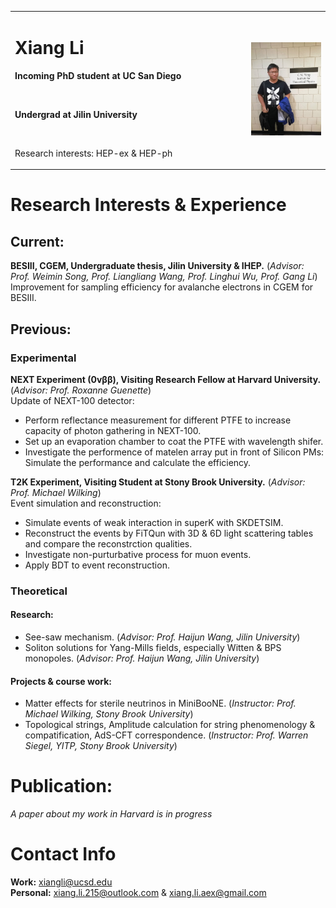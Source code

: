 <table border="0">
  <tr>
    <td width="75%">
      <h1>Xiang Li</h1>
      <p><b>Incoming PhD student at UC San Diego</b></p>
      <br/>
      <p><b>Undergrad at Jilin University</b></p>
      <br/>
      <p>Research interests: HEP-ex & HEP-ph</p>
    </td>
    <td width="25%">
      <img src="1.jpg" width="100%">      
    </td>
  </tr>
</table>

# Research Interests & Experience
## Current: 
**BESIII, CGEM, Undergraduate thesis, Jilin University & IHEP.** (*Advisor: Prof. Weimin Song, Prof. Liangliang Wang, Prof. Linghui Wu, Prof. Gang Li*)  
Improvement for sampling efficiency for avalanche electrons in CGEM for BESIII. 
## Previous:
### Experimental
**NEXT Experiment (0vββ), Visiting Research Fellow at Harvard University.** (*Advisor: Prof. Roxanne Guenette*)  
Update of NEXT-100 detector:  
+ Perform reflectance measurement for different PTFE to increase capacity of photon gathering in NEXT-100.  
+ Set up an evaporation chamber to coat the PTFE with wavelength shifer.  
+ Investigate the performence of matelen array put in front of Silicon PMs: Simulate the performance and calculate the efficiency.  

**T2K Experiment, Visiting Student at Stony Brook University.** (*Advisor: Prof. Michael Wilking*)  
Event simulation and reconstruction:  
+ Simulate events of weak interaction in superK with SKDETSIM.  
+ Reconstruct the events by FiTQun with 3D & 6D light scattering tables and compare the reconstrction qualities.  
+ Investigate non-purturbative process for muon events.  
+ Apply BDT to event reconstruction.  

### Theoretical
#### Research: 
* See-saw mechanism. (*Advisor: Prof. Haijun Wang, Jilin University*)   
* Soliton solutions for Yang-Mills fields, especially Witten & BPS monopoles. (*Advisor: Prof. Haijun Wang, Jilin University*)
#### Projects & course work:  
+ Matter effects for sterile neutrinos in MiniBooNE. (*Instructor: Prof. Michael Wilking, Stony Brook University*)  
+ Topological strings, Amplitude calculation for string phenomenology & compatification, AdS-CFT correspondence. (*Instructor: Prof. Warren Siegel, YITP, Stony Brook University*)  

# Publication:
*A paper about my work in Harvard is in progress*
# Contact Info
**Work:** xiangli@ucsd.edu  
**Personal:** xiang.li.215@outlook.com & xiang.li.aex@gmail.com
